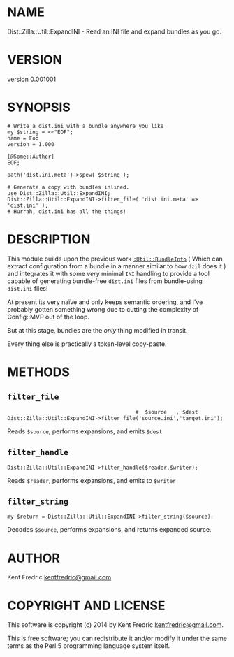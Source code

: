 # NAME

Dist::Zilla::Util::ExpandINI - Read an INI file and expand bundles as you go.

# VERSION

version 0.001001

# SYNOPSIS

    # Write a dist.ini with a bundle anywhere you like
    my $string = <<"EOF";
    name = Foo
    version = 1.000

    [@Some::Author]
    EOF;

    path('dist.ini.meta')->spew( $string );

    # Generate a copy with bundles inlined.
    use Dist::Zilla::Util::ExpandINI;
    Dist::Zilla::Util::ExpandINI->filter_file( 'dist.ini.meta' => 'dist.ini' );
    # Hurrah, dist.ini has all the things!

# DESCRIPTION

This module builds upon the previous work [`:Util::BundleInfo`](https://metacpan.org/pod/Dist::Zilla::Util::BundleInfo) ( Which can extract
configuration from a bundle in a manner similar to how `dzil` does it ) and integrates it with some _very_ minimal `INI`
handling to provide a tool capable of generating bundle-free `dist.ini` files from bundle-using `dist.ini` files!

At present its very naïve and only keeps semantic ordering, and I've probably gotten something wrong due to cutting the
complexity of Config::MVP out of the loop.

But at this stage, bundles are the _only_ thing modified in transit.

Every thing else is practically a token-level copy-paste.

# METHODS

## `filter_file`

                                             #  $source   , $dest
    Dist::Zilla::Util::ExpandINI->filter_file('source.ini','target.ini');

Reads `$source`, performs expansions, and emits `$dest`

## `filter_handle`

    Dist::Zilla::Util::ExpandINI->filter_handle($reader,$writer);

Reads `$reader`, performs expansions, and emits to `$writer`

## `filter_string`

    my $return = Dist::Zilla::Util::ExpandINI->filter_string($source);

Decodes `$source`, performs expansions, and returns expanded source.

# AUTHOR

Kent Fredric <kentfredric@gmail.com>

# COPYRIGHT AND LICENSE

This software is copyright (c) 2014 by Kent Fredric <kentfredric@gmail.com>.

This is free software; you can redistribute it and/or modify it under
the same terms as the Perl 5 programming language system itself.
